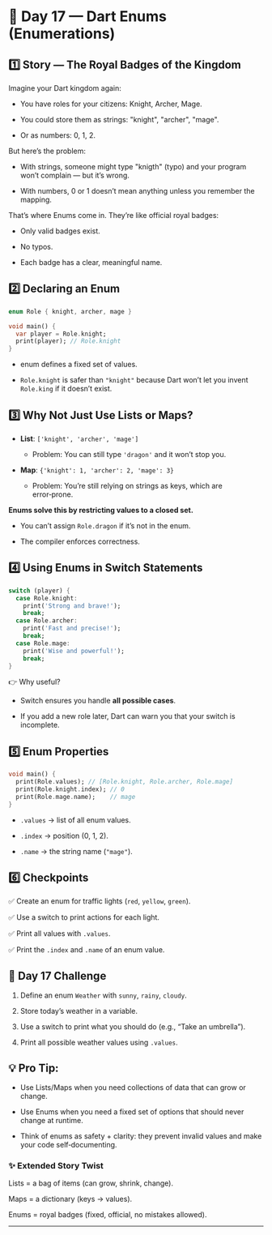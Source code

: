 # 🎯 Day 17 — Dart Enums (Enumerations)
## __1️⃣ Story — The Royal Badges of the Kingdom__
Imagine your Dart kingdom again:

- You have roles for your citizens: Knight, Archer, Mage.

- You could store them as strings: "knight", "archer", "mage".

- Or as numbers: 0, 1, 2.

But here’s the problem:

- With strings, someone might type "knigth" (typo) and your program won’t complain — but it’s wrong.

- With numbers, 0 or 1 doesn’t mean anything unless you remember the mapping.

That’s where Enums come in. They’re like official royal badges:

- Only valid badges exist.

- No typos.

- Each badge has a clear, meaningful name.

## __2️⃣ Declaring an Enum__

```dart
enum Role { knight, archer, mage }

void main() {
  var player = Role.knight;
  print(player); // Role.knight
}
```

- enum defines a fixed set of values.

- `Role.knight` is safer than `"knight"` because Dart won’t let you invent `Role.king` if it doesn’t exist.

## __3️⃣ Why Not Just Use Lists or Maps?__
- __List__: `['knight', 'archer', 'mage']`

    - Problem: You can still type `'dragon'` and it won’t stop you.

- __Map__: `{'knight': 1, 'archer': 2, 'mage': 3}`

    - Problem: You’re still relying on strings as keys, which are error‑prone.

__Enums solve this by restricting values to a closed set.__

- You can’t assign `Role.dragon` if it’s not in the enum.

- The compiler enforces correctness.

## __4️⃣ Using Enums in Switch Statements__
```dart
switch (player) {
  case Role.knight:
    print('Strong and brave!');
    break;
  case Role.archer:
    print('Fast and precise!');
    break;
  case Role.mage:
    print('Wise and powerful!');
    break;
}
```

👉 Why useful?

- Switch ensures you handle __all possible cases__.

- If you add a new role later, Dart can warn you that your switch is incomplete.

## __5️⃣ Enum Properties__

```dart
void main() {
  print(Role.values); // [Role.knight, Role.archer, Role.mage]
  print(Role.knight.index); // 0
  print(Role.mage.name);    // mage
}
```
- `.values` → list of all enum values.

- `.index` → position (0, 1, 2).

- `.name` → the string name (`"mage"`).

## 6️⃣ Checkpoints
✅ Create an enum for traffic lights (`red`, `yellow`, `green`).

✅ Use a switch to print actions for each light.

✅ Print all values with `.values`.

✅ Print the `.index` and `.name` of an enum value.

## 🎯 Day 17 Challenge

1. Define an enum `Weather` with `sunny`, `rainy`, `cloudy`.

2. Store today’s weather in a variable.

3. Use a switch to print what you should do (e.g., “Take an umbrella”).

4. Print all possible weather values using `.values`.

## 💡 Pro Tip:

- Use Lists/Maps when you need collections of data that can grow or change.

- Use Enums when you need a fixed set of options that should never change at runtime.

- Think of enums as safety + clarity: they prevent invalid values and make your code self‑documenting.

### ✨ Extended Story Twist

Lists = a bag of items (can grow, shrink, change).

Maps = a dictionary (keys → values).

Enums = royal badges (fixed, official, no mistakes allowed).

---